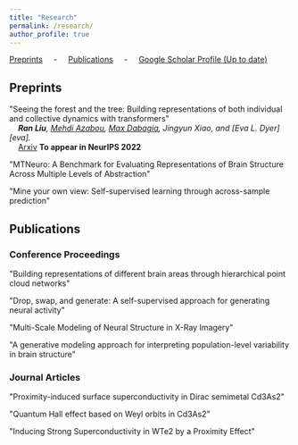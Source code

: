 ```yaml
---
title: "Research"
permalink: /research/
author_profile: true
---
```


[Preprints](#preps) &nbsp; &nbsp; - &nbsp; &nbsp; [Publications](#pubs) &nbsp; &nbsp; - &nbsp; &nbsp; [Google Scholar Profile (Up to date)](https://scholar.google.com/citations?user=vBEAxZgAAAAJ&hl=en)

<h2 id="preps">
Preprints
</h2>

"Seeing the forest and the tree: Building representations of both individual and collective dynamics with transformers"\
&nbsp; &nbsp; ***Ran Liu**, [Mehdi Azabou][mehdi], [Max Dabagia][max], Jingyun Xiao, and [Eva L. Dyer][eva].*\
&nbsp; &nbsp; [Arxiv]() **To appear in NeurIPS 2022**

"MTNeuro: A Benchmark for Evaluating Representations of Brain Structure Across Multiple Levels of Abstraction"

"Mine your own view: Self-supervised learning through across-sample prediction"



<h2 id="pubs">
Publications
</h2>

### Conference Proceedings

"Building representations of different brain areas through hierarchical point cloud networks"

"Drop, swap, and generate: A self-supervised approach for generating neural activity"

"Multi-Scale Modeling of Neural Structure in X-Ray Imagery"

"A generative modeling approach for interpreting population-level variability in brain structure"



### Journal Articles

"Proximity-induced surface superconductivity in Dirac semimetal Cd3As2"

"Quantum Hall effect based on Weyl orbits in Cd3As2"

"Inducing Strong Superconductivity in WTe2 by a Proximity Effect"



[mehdi]: https://www.mehai.dev/
[max]: 
[eva]: 

